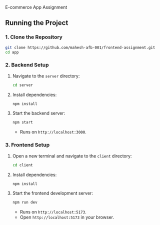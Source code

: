 E-commerce App Assignment

## Running the Project

### 1. Clone the Repository

```bash
git clone https://github.com/mahesh-afb-001/frontend-assignment.git
cd app
```

### 2. Backend Setup

1. Navigate to the `server` directory:

   ```bash
   cd server
   ```
2. Install dependencies:

   ```bash
   npm install
   ```
3. Start the backend server:

   ```bash
   npm start
   ```
   - Runs on `http://localhost:3000`.

### 3. Frontend Setup

1. Open a new terminal and navigate to the `client` directory:

   ```bash
   cd client
   ```
2. Install dependencies:

   ```bash
   npm install
   ```
3. Start the frontend development server:

   ```bash
   npm run dev
   ```
   - Runs on `http://localhost:5173`.
   - Open `http://localhost:5173` in your browser.
